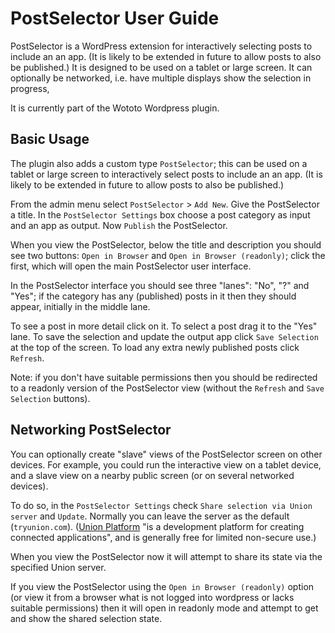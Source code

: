 # PostSelector User Guide

PostSelector is a WordPress extension for interactively selecting posts to include an an app. (It is likely to be extended in future to allow posts to also be published.) It is designed to be used on a tablet or large screen. It can optionally be networked, i.e. have multiple displays show the selection in progress,

It is currently part of the Wototo Wordpress plugin.
 
## Basic Usage

The plugin also adds a custom type `PostSelector`; this can be used on a tablet or large screen to interactively select posts to include an an app. (It is likely to be extended in future to allow posts to also be published.)

From the admin menu select `PostSelector` > `Add New`. Give the PostSelector a title. In the `PostSelector Settings` box choose a post category as input and an app as output. Now `Publish` the PostSelector.

When you view the PostSelector, below the title and description you should see two buttons: `Open in Browser` and `Open in Browser (readonly)`; click the first, which will open the main PostSelector user interface.

In the PostSelector interface you should see three "lanes": "No", "?" and "Yes"; if the category has any (published) posts in it then they should appear, initially in the middle lane.

To see a post in more detail click on it. To select a post drag it to the "Yes" lane. To save the selection and update the output app click `Save Selection` at the top of the screen. To load any extra newly published posts click `Refresh`.

Note: if you don't have suitable permissions then you should be redirected to a readonly version of the PostSelector view (without the `Refresh` and `Save Selection` buttons).

## Networking PostSelector

You can optionally create "slave" views of the PostSelector screen on other devices. For example, you could run the interactive view on a tablet device, and a slave view on a nearby public screen (or on several networked devices).

To do so, in the `PostSelector Settings` check `Share selection via Union server` and `Update`. Normally you can leave the server as the default (`tryunion.com`). ([Union Platform](http://www.unionplatform.com/) "is a development platform for creating connected applications", and is generally free for limited non-secure use.)

When you view the PostSelector now it will attempt to share its state via the specified Union server. 

If you view the PostSelector using the `Open in Browser (readonly)` option (or view it from a browser what is not logged into wordpress or lacks suitable permissions) then it will open in readonly mode and attempt to get and show the shared selection state.


